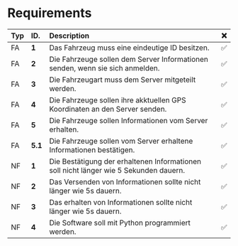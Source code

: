 # Requirements
| Typ| ID.     | Description  |❌|                                                                                                  
|:---|:--------|:-------------|--|
| FA | **1**  | Das Fahrzeug muss eine eindeutige ID besitzen. |✅|
| FA | **2**  | Die Fahrzeuge sollen dem Server Informationen senden, wenn sie sich anmelden. |✅|
| FA | **3**  | Die Fahrzeugart muss dem Server mitgeteilt werden. |✅|
| FA | **4**  | Die Fahrzeuge sollen ihre akktuellen GPS Koordinaten an den Server senden. |✅|
| FA | **5**  | Die Fahrzeuge sollen Informationen vom Server erhalten. |✅|
| FA | **5.1**  | Die Fahrzeuge sollen vom Server erhaltene Informationen bestätigen.|✅|
| NF | **1**  | Die Bestätigung der erhaltenen Informationen soll nicht länger wie 5 Sekunden dauern. |✅|
| NF | **2**  | Das Versenden von Informationen sollte nicht länger wie 5s dauern. |✅|                                   
| NF | **3**  | Das erhalten von Informationen sollte nicht länger wie 5s dauern. |✅|
| NF | **4**  | Die Software soll mit Python programmiert werden. |✅|
